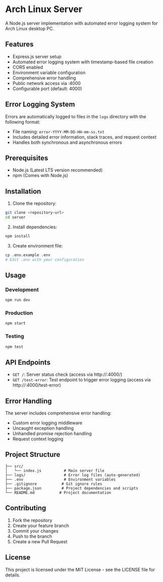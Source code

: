 # Arch Linux Server

A Node.js server implementation with automated error logging system for Arch Linux desktop PC.

## Features

- Express.js server setup
- Automated error logging system with timestamp-based file creation
- CORS enabled
- Environment variable configuration
- Comprehensive error handling
- Public network access via <ip>:4000
- Configurable port (default: 4000)

## Error Logging System

Errors are automatically logged to files in the `logs` directory with the following format:
- File naming: `error-YYYY-MM-DD-HH-mm-ss.txt`
- Includes detailed error information, stack traces, and request context
- Handles both synchronous and asynchronous errors

## Prerequisites

- Node.js (Latest LTS version recommended)
- npm (Comes with Node.js)

## Installation

1. Clone the repository:
```bash
git clone <repository-url>
cd server
```

2. Install dependencies:
```bash
npm install
```

3. Create environment file:
```bash
cp .env.example .env
# Edit .env with your configuration
```

## Usage

### Development
```bash
npm run dev
```

### Production
```bash
npm start
```

### Testing
```bash
npm test
```

## API Endpoints

- `GET /`: Server status check (access via http://<your-ip>:4000/)
- `GET /test-error`: Test endpoint to trigger error logging (access via http://<your-ip>:4000/test-error)

## Error Handling

The server includes comprehensive error handling:
- Custom error logging middleware
- Uncaught exception handling
- Unhandled promise rejection handling
- Request context logging

## Project Structure

```
├── src/
│   └── index.js          # Main server file
├── logs/                 # Error log files (auto-generated)
├── .env                  # Environment variables
├── .gitignore           # Git ignore rules
├── package.json         # Project dependencies and scripts
└── README.md           # Project documentation
```

## Contributing

1. Fork the repository
2. Create your feature branch
3. Commit your changes
4. Push to the branch
5. Create a new Pull Request

## License

This project is licensed under the MIT License - see the LICENSE file for details.